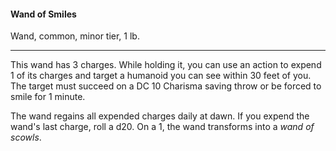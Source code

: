 #### Wand of Smiles

Wand, common, minor tier, 1 lb.

---

This wand has 3 charges. While holding it, you can use an action to expend 1 of its charges and target a humanoid you can see within 30 feet of you. The target must succeed on a DC 10 Charisma saving throw or be forced to smile for 1 minute.

The wand regains all expended charges daily at dawn. If you expend the wand's last charge, roll a d20. On a 1, the wand transforms into a *wand of scowls*.